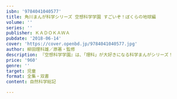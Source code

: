 ```yaml
---
isbn: '9784041040577'
title: 角川まんが科学シリーズ 空想科学学園 すごいぞ！ぼくらの地球編
volume: ''
series: ''
publisher: ＫＡＤＯＫＡＷＡ
pubdate: '2018-06-14'
cover: 'https://cover.openbd.jp/9784041040577.jpg'
author: 柳田理科雄／原著・監修
description: 『空想科学学園』は、「理科」が大好きになる科学まんがシリーズ！
price: '960'
genre: ''
target: 児童
format: 全集・双書
content: 自然科学総記

---
```

